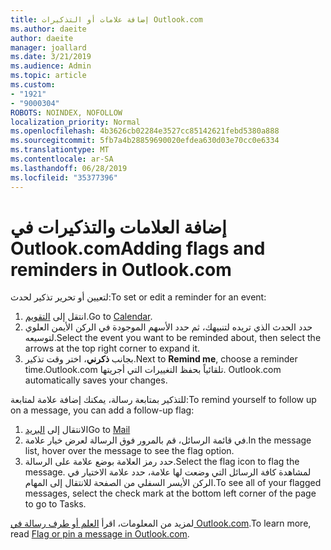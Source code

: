 ```yaml
---
title: إضافة علامات أو التذكيرات Outlook.com
ms.author: daeite
author: daeite
manager: joallard
ms.date: 3/21/2019
ms.audience: Admin
ms.topic: article
ms.custom:
- "1921"
- "9000304"
ROBOTS: NOINDEX, NOFOLLOW
localization_priority: Normal
ms.openlocfilehash: 4b3626cb02284e3527cc85142621febd5380a888
ms.sourcegitcommit: 5fb7a4b28859690020efdea630d03e70cc0e6334
ms.translationtype: MT
ms.contentlocale: ar-SA
ms.lasthandoff: 06/28/2019
ms.locfileid: "35377396"
---
```

# <a name="adding-flags-and-reminders-in-outlookcom"></a><span data-ttu-id="60b7b-102">إضافة العلامات والتذكيرات في Outlook.com</span><span class="sxs-lookup"><span data-stu-id="60b7b-102">Adding flags and reminders in Outlook.com</span></span>

<span data-ttu-id="60b7b-103">لتعيين أو تحرير تذكير لحدث:</span><span class="sxs-lookup"><span data-stu-id="60b7b-103">To set or edit a reminder for an event:</span></span>

1. <span data-ttu-id="60b7b-104">انتقل إلى [التقويم](https://outlook.live.com/calendar/).</span><span class="sxs-lookup"><span data-stu-id="60b7b-104">Go to [Calendar](https://outlook.live.com/calendar/).</span></span>
1. <span data-ttu-id="60b7b-105">حدد الحدث الذي تريده لتنبيهك، ثم حدد الأسهم الموجودة في الركن الأيمن العلوي لتوسيعه.</span><span class="sxs-lookup"><span data-stu-id="60b7b-105">Select the event you want to be reminded about, then select the arrows at the top right corner to expand it.</span></span>
1. <span data-ttu-id="60b7b-106">بجانب **ذكرني**، اختر وقت تذكير.</span><span class="sxs-lookup"><span data-stu-id="60b7b-106">Next to **Remind me**, choose a reminder time.</span></span><span data-ttu-id="60b7b-107">Outlook.com تلقائياً بحفظ التغييرات التي أجريتها.</span><span class="sxs-lookup"><span data-stu-id="60b7b-107"> Outlook.com automatically saves your changes.</span></span>

<span data-ttu-id="60b7b-108">للتذكير بمتابعة رسالة، يمكنك إضافة علامة لمتابعة:</span><span class="sxs-lookup"><span data-stu-id="60b7b-108">To remind yourself to follow up on a message, you can add a follow-up flag:</span></span>

1. <span data-ttu-id="60b7b-109">الانتقال إلى [البريد](https://outlook.live.com/mail/)</span><span class="sxs-lookup"><span data-stu-id="60b7b-109">Go to [Mail](https://outlook.live.com/mail/)</span></span>
1. <span data-ttu-id="60b7b-110">في قائمة الرسائل، قم بالمرور فوق الرسالة لعرض خيار علامة.</span><span class="sxs-lookup"><span data-stu-id="60b7b-110">In the message list, hover over the message to see the flag option.</span></span>
1. <span data-ttu-id="60b7b-111">حدد رمز العلامة بوضع علامة على الرسالة.</span><span class="sxs-lookup"><span data-stu-id="60b7b-111">Select the flag icon to flag the message.</span></span> <span data-ttu-id="60b7b-112">لمشاهدة كافة الرسائل التي وضعت لها علامة، حدد علامة الاختيار في الركن الأيسر السفلي من الصفحة للانتقال إلى المهام.</span><span class="sxs-lookup"><span data-stu-id="60b7b-112">To see all of your flagged messages, select the check mark at the bottom left corner of the page to go to Tasks.</span></span>
 
<span data-ttu-id="60b7b-113">لمزيد من المعلومات، اقرأ [العلم أو طرف رسالة في Outlook.com](https://support.office.com/article/8e911e69-30d6-4cc8-8c71-a1163560618a).</span><span class="sxs-lookup"><span data-stu-id="60b7b-113">To learn more, read [Flag or pin a message in Outlook.com](https://support.office.com/article/8e911e69-30d6-4cc8-8c71-a1163560618a).</span></span>
